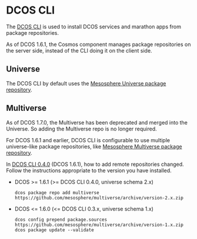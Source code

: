 # DCOS CLI

The [DCOS CLI](https://dcos.io/docs/latest/usage/cli/) is used to install DCOS services and marathon apps from package repositories.

As of DCOS 1.6.1, the Cosmos component manages package repositories on the server side, instead of the CLI doing it on the client side.

## Universe

The DCOS CLI by default uses the [Mesosphere Universe package repository](https://github.com/mesosphere/universe).

## Multiverse

As of DCOS 1.7.0, the Multiverse has been deprecated and merged into the Universe. So adding the Multiverse repo is no longer required.

For DCOS 1.6.1 and earlier, DCOS CLI is configurable to use multiple universe-like package repositories, like [Mesosphere Multiverse package repository](https://github.com/mesosphere/multiverse).

In [DCOS CLI 0.4.0](https://github.com/mesosphere/dcos-cli/releases/tag/0.4.0) (DCOS 1.6.1), how to add remote repositories changed. Follow the instructions appropriate to the version you have installed.

- DCOS >= 1.6.1 (>= DCOS CLI 0.4.0, universe schema 2.x)

    ```
    dcos package repo add multiverse https://github.com/mesosphere/multiverse/archive/version-2.x.zip
    ```
- DCOS <= 1.6.0 (<= DCOS CLI 0.3.x, universe schema 1.x)

    ```
    dcos config prepend package.sources https://github.com/mesosphere/multiverse/archive/version-1.x.zip
    dcos package update --validate
    ```
